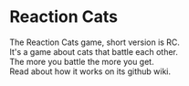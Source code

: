 # Reaction Cats

The Reaction Cats game, short version is RC. <br>
It's a game about cats that battle each other. <br>
The more you battle the more you get. <br>
Read about how it works on its github wiki.
